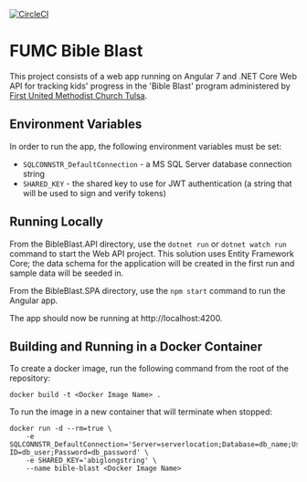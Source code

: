 [![CircleCI](https://circleci.com/gh/ppalms/bible-blast/tree/master.svg?style=svg&circle-token=fbd00fc5e5ea12894f335c012f0206df5eeb1090)](https://circleci.com/gh/ppalms/bible-blast/tree/master)
# FUMC Bible Blast
This project consists of a web app running on Angular 7 and .NET Core Web API for tracking kids' progress in the 'Bible Blast' program administered by [First United Methodist Church Tulsa](http://www.fumctulsa.org).

## Environment Variables
In order to run the app, the following environment variables must be set:
- `SQLCONNSTR_DefaultConnection` - a MS SQL Server database connection string
- `SHARED_KEY` - the shared key to use for JWT authentication (a string that will be used to sign and verify tokens)

## Running Locally
From the BibleBlast.API directory, use the `dotnet run` or `dotnet watch run` command to start the Web API project. This solution uses Entity Framework Core; the data schema for the application will be created in the first run and sample data will be seeded in.

From the BibleBlast.SPA directory, use the `npm start` command to run the Angular app.

The app should now be running at http://localhost:4200.

## Building and Running in a Docker Container
To create a docker image, run the following command from the root of the repository:
```
docker build -t <Docker Image Name> .
```

To run the image in a new container that will terminate when stopped:
```
docker run -d --rm=true \
    -e SQLCONNSTR_DefaultConnection='Server=serverlocation;Database=db_name;User ID=db_user;Password=db_password' \
    -e SHARED_KEY='abiglongstring' \
    --name bible-blast <Docker Image Name>
```
